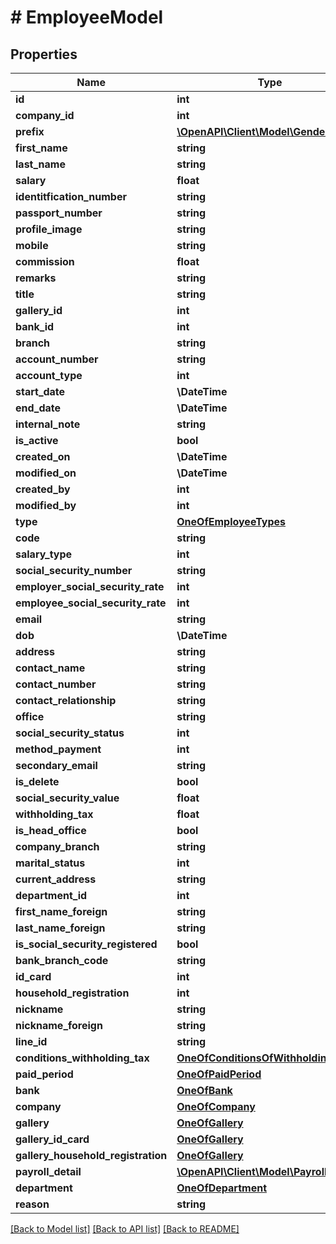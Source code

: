 # # EmployeeModel

## Properties

Name | Type | Description | Notes
------------ | ------------- | ------------- | -------------
**id** | **int** |  | [optional]
**company_id** | **int** |  | [optional]
**prefix** | [**\OpenAPI\Client\Model\GenderPrefix**](GenderPrefix.md) |  | [optional]
**first_name** | **string** |  | [optional]
**last_name** | **string** |  | [optional]
**salary** | **float** |  | [optional]
**identitfication_number** | **string** |  | [optional]
**passport_number** | **string** |  | [optional]
**profile_image** | **string** |  | [optional]
**mobile** | **string** |  | [optional]
**commission** | **float** |  | [optional]
**remarks** | **string** |  | [optional]
**title** | **string** |  | [optional]
**gallery_id** | **int** |  | [optional]
**bank_id** | **int** |  | [optional]
**branch** | **string** |  | [optional]
**account_number** | **string** |  | [optional]
**account_type** | **int** |  | [optional]
**start_date** | **\DateTime** |  | [optional]
**end_date** | **\DateTime** |  | [optional]
**internal_note** | **string** |  | [optional]
**is_active** | **bool** |  | [optional]
**created_on** | **\DateTime** |  | [optional]
**modified_on** | **\DateTime** |  | [optional]
**created_by** | **int** |  | [optional]
**modified_by** | **int** |  | [optional]
**type** | [**OneOfEmployeeTypes**](OneOfEmployeeTypes.md) |  | [optional]
**code** | **string** |  | [optional]
**salary_type** | **int** |  | [optional]
**social_security_number** | **string** |  | [optional]
**employer_social_security_rate** | **int** |  | [optional]
**employee_social_security_rate** | **int** |  | [optional]
**email** | **string** |  | [optional]
**dob** | **\DateTime** |  | [optional]
**address** | **string** |  | [optional]
**contact_name** | **string** |  | [optional]
**contact_number** | **string** |  | [optional]
**contact_relationship** | **string** |  | [optional]
**office** | **string** |  | [optional]
**social_security_status** | **int** |  | [optional]
**method_payment** | **int** |  | [optional]
**secondary_email** | **string** |  | [optional]
**is_delete** | **bool** |  | [optional]
**social_security_value** | **float** |  | [optional]
**withholding_tax** | **float** |  | [optional]
**is_head_office** | **bool** |  | [optional]
**company_branch** | **string** |  | [optional]
**marital_status** | **int** |  | [optional]
**current_address** | **string** |  | [optional]
**department_id** | **int** |  | [optional]
**first_name_foreign** | **string** |  | [optional]
**last_name_foreign** | **string** |  | [optional]
**is_social_security_registered** | **bool** |  | [optional]
**bank_branch_code** | **string** |  | [optional]
**id_card** | **int** |  | [optional]
**household_registration** | **int** |  | [optional]
**nickname** | **string** |  | [optional]
**nickname_foreign** | **string** |  | [optional]
**line_id** | **string** |  | [optional]
**conditions_withholding_tax** | [**OneOfConditionsOfWithholdingTax**](OneOfConditionsOfWithholdingTax.md) |  | [optional]
**paid_period** | [**OneOfPaidPeriod**](OneOfPaidPeriod.md) |  | [optional]
**bank** | [**OneOfBank**](OneOfBank.md) |  | [optional]
**company** | [**OneOfCompany**](OneOfCompany.md) |  | [optional]
**gallery** | [**OneOfGallery**](OneOfGallery.md) |  | [optional]
**gallery_id_card** | [**OneOfGallery**](OneOfGallery.md) |  | [optional]
**gallery_household_registration** | [**OneOfGallery**](OneOfGallery.md) |  | [optional]
**payroll_detail** | [**\OpenAPI\Client\Model\PayrollDetail[]**](PayrollDetail.md) |  | [optional]
**department** | [**OneOfDepartment**](OneOfDepartment.md) |  | [optional]
**reason** | **string** |  | [optional]

[[Back to Model list]](../../README.md#models) [[Back to API list]](../../README.md#endpoints) [[Back to README]](../../README.md)
